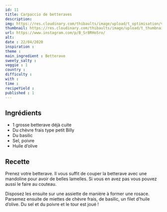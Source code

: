 ```yaml
---
id: 11
title: Carpaccio de betteraves
description: 
img: https://res.cloudinary.com/thibaults/image/upload/t_optimisation/v1600509085/Recipes/20200422_carpaccio_betteraves.jpg
thumbnail: https://res.cloudinary.com/thibaults/image/upload/t_thumbnail_josie/v1600509085/Recipes/20200422_carpaccio_betteraves.jpg
url: https://www.instagram.com/p/B_Sr8RHoSro/
alt: 
date : 22/04/2020
inspiration :
theme : 
main_ingredient : Betterave
sweety_salty : 
veggie : 1
country :
difficulty :
with : 
time : 
recipeYield : 
published : 1
---
```


## Ingrédients
 - 1 grosse betterave déjà cuite
 - Du chèvre frais type petit Billy
 - Du basilic
 - Sel, poivre
 - Huile d’olive

## Recette
Prenez votre betterave. Il vous suffit de couper la betterave avec une mandoline pour avoir de belles lamelles. Si vous en avez pas vous pouvez aussi le faire au couteau.

Disposez les ensuite sur une assiette de manière à former une rosace. Parsemez ensuite de miettes de chèvre frais, de basilic, un filet d’huile d’olive. Du sel et du poivre et le tour est joué !